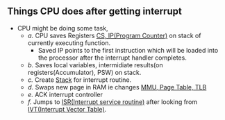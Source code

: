 ## Things CPU does after getting interrupt
- CPU might be doing some task,
  - *a.* CPU saves Registers [CS, IP(Program Counter)](/Motherboard/CPU/Memory/CPU_Registers) on stack of currently executing function.
    - Saved IP points to the first instruction which will be loaded into the processor after the interrupt handler completes.
  - *b.* Saves local variables, intermidiate results(on registers(Accumulator), PSW) on stack.
  - *c.* Create [Stack](https://sites.google.com/site/amitinterviewpreparation/c-1) for interrupt routine.
  - *d.* Swaps new page in RAM ie changes [MMU, Page Table, TLB](https://sites.google.com/site/amitinterviewpreparation/c-1/memory-management/virtual-memory)
  - *e.* ACK interrupt controller
  - *f.* Jumps to [ISR(Interrupt service routine)](ISR) after looking from [IVT(Interrupt Vector Table)](IVT).
